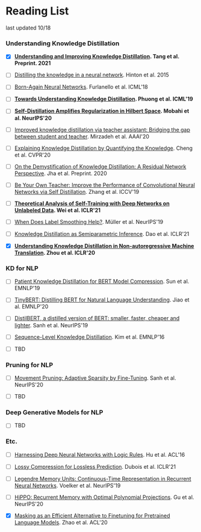 # Reading List

last updated 10/18



### Understanding Knowledge Distillation

- [x] **[Understanding and Improving Knowledge Distillation](https://arxiv.org/pdf/2002.03532.pdf). Tang et al. Preprint. 2021**
- [ ] [Distilling the knowledge in a neural network](https://arxiv.org/pdf/1503.02531.pdf). Hinton et al. 2015
- [ ] [Born-Again Neural Networks](https://arxiv.org/pdf/1805.04770.pdf). Furlanello et al. ICML'18
- [ ] **[Towards Understanding Knowledge Distillation](https://arxiv.org/pdf/2105.13093.pdf). Phuong et al. ICML'19**
- [ ] **[Self-Distillation Amplifies Regularization in Hilbert Space](https://arxiv.org/pdf/2002.05715.pdf). Mobahi et al. NeurIPS'20**
- [ ] [Improved knowledge distillation via teacher assistant: Bridging the gap between student and teacher](https://arxiv.org/pdf/1902.03393.pdf). Mirzadeh et al. AAAI'20
- [ ] [Explaining Knowledge Distillation by Quantifying the Knowledge](https://openaccess.thecvf.com/content_CVPR_2020/papers/Cheng_Explaining_Knowledge_Distillation_by_Quantifying_the_Knowledge_CVPR_2020_paper.pdf). Cheng et al. CVPR'20
- [ ] [On the Demystification of Knowledge Distillation: A Residual Network Perspective](https://arxiv.org/pdf/2006.16589.pdf). Jha et al. Preprint. 2020
- [ ] [Be Your Own Teacher: Improve the Performance of Convolutional Neural Networks via Self Distillation](https://arxiv.org/pdf/1905.08094.pdf). Zhang et al. ICCV'19
- [ ] **[Theoretical Analysis of Self-Training with Deep Networks on Unlabeled Data](https://arxiv.org/pdf/2010.03622.pdf). Wei et al. ICLR'21**
- [ ] [When Does Label Smoothing Help?](https://papers.nips.cc/paper/2019/file/f1748d6b0fd9d439f71450117eba2725-Paper.pdf). Müller et al. NeurIPS'19
- [ ] [Knowledge Distillation as Semiparametric Inference](https://arxiv.org/pdf/2104.09732.pdf). Dao et al. ICLR'21
- [x] **[Understanding Knowledge Distillation in Non-autoregressive Machine Translation](https://openreview.net/pdf?id=BygFVAEKDH). Zhou et al. ICLR'20**



### KD for NLP

- [ ] [Patient Knowledge Distillation for BERT Model Compression](https://arxiv.org/pdf/1908.09355.pdf). Sun et al. EMNLP'19
- [ ] [TinyBERT: Distilling BERT for Natural Language Understanding](https://arxiv.org/pdf/1909.10351.pdf). Jiao et al. EMNLP'20
- [ ] [DistilBERT, a distilled version of BERT: smaller, faster, cheaper and lighter](https://arxiv.org/pdf/1910.01108.pdf). Sanh et al. NeurIPS'19
- [ ] [Sequence-Level Knowledge Distillation](https://arxiv.org/pdf/1606.07947.pdf). Kim et al. EMNLP'16
- [ ] TBD



### Pruning for NLP

- [ ] [Movement Pruning: Adaptive Sparsity by Fine-Tuning](https://arxiv.org/pdf/2005.07683.pdf). Sanh et al. NeurIPS'20
- [ ] TBD



### Deep Generative Models for NLP

- [ ] TBD

### Etc.

- [ ] [Harnessing Deep Neural Networks with Logic Rules](https://aclanthology.org/P16-1228.pdf). Hu et al. ACL'16
- [ ] [Lossy Compression for Lossless Prediction](https://arxiv.org/pdf/2106.10800.pdf). Dubois et al. ICLR'21
- [ ] [Legendre Memory Units: Continuous-Time Representation in Recurrent Neural Networks](https://papers.nips.cc/paper/2019/file/952285b9b7e7a1be5aa7849f32ffff05-Paper.pdf). Voelker et al. NeurIPS'19
- [ ] [HiPPO: Recurrent Memory with Optimal Polynomial Projections](https://arxiv.org/pdf/2008.07669.pdf). Gu et al. NeurIPS'20
- [x] [Masking as an Efficient Alternative to Finetuning for Pretrained Language Models](https://arxiv.org/pdf/2004.12406.pdf). Zhao et al. ACL'20





